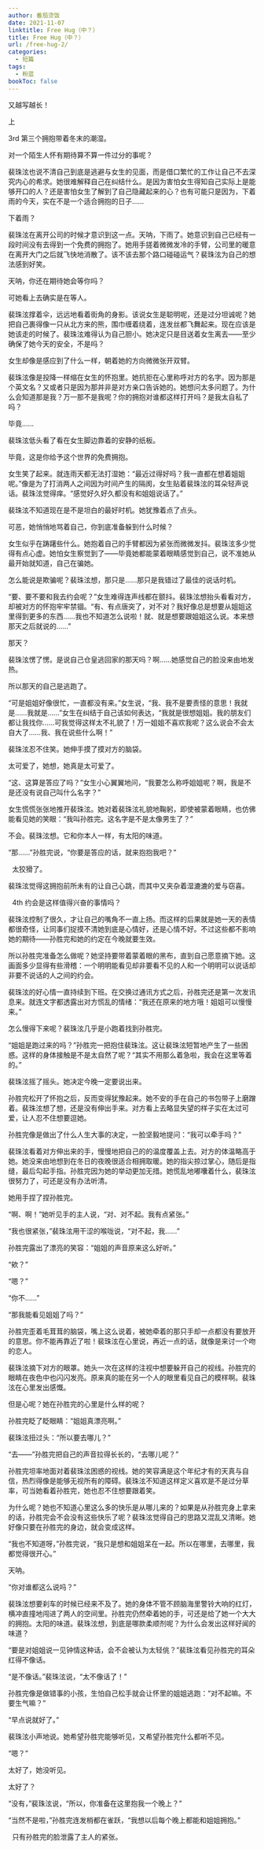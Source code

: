 ```yaml
---
author: 番茄烫饭
date: 2021-11-07
linktitle: Free Hug（中？）
title: Free Hug（中？）
url: /free-hug-2/
categories:
  - 短篇
tags:
  - 粉蓝
bookToc: false
---
```


又越写越长！

上

3rd
第三个拥抱带着冬末的潮湿。
 


对一个陌生人怀有期待算不算一件过分的事呢？

裴珠泫也说不清自己到底是逃避与女生的见面，而是借口繁忙的工作让自己不去深究内心的希求。她很难解释自己在纠结什么。是因为害怕女生得知自己实际上是能够开口的人？还是害怕女生了解到了自己隐藏起来的心？也有可能只是因为，下着雨的今天，实在不是一个适合拥抱的日子……

下着雨？

裴珠泫在离开公司的时候才意识到这一点。天呐，下雨了。她意识到自己已经有一段时间没有去得到一个免费的拥抱了。她用手搓着微微发冷的手臂，公司里的暖意在离开大门之后就飞快地消散了。该不该去那个路口碰碰运气？裴珠泫为自己的想法感到好笑。

天呐，你还在期待她会等你吗？

可她看上去确实是在等人。

裴珠泫撑着伞，远远地看着街角的身影。该说女生是聪明呢，还是过分坦诚呢？她把自己裹得像一只从北方来的熊，围巾缠着绕着，连发丝都飞舞起来。现在应该是她该走的时候了。裴珠泫难得认为自己胆小。她决定只是目送着女生离去——至少确保了她今天的安全，不是吗？

女生却像是感应到了什么一样，朝着她的方向微微张开双臂。
 


裴珠泫像是投降一样缩在女生的怀抱里。她抗拒在心里称呼对方的名字。因为那是个英文名？又或者只是因为那并非是对方亲口告诉她的。她想问太多问题了。为什么会知道那是我？万一那不是我呢？你的拥抱对谁都这样打开吗？是我太自私了吗？

毕竟……

裴珠泫低头看了看在女生脚边靠着的安静的纸板。

毕竟，这是你给予这个世界的免费拥抱。

女生笑了起来。就连雨天都无法打湿她：“最近过得好吗？我一直都在想着姐姐呢。”像是为了打消两人之间因为时间产生的隔阂，女生贴着裴珠泫的耳朵轻声说话。裴珠泫觉得痒。“感觉好久好久都没有和姐姐说话了。”

裴珠泫不知道现在是不是坦白的最好时机。她犹豫着点了点头。

可恶，她悄悄地骂着自己，你到底准备躲到什么时候？

女生似乎在踌躇些什么。她抱着自己的手臂都因为紧张而微微发抖。裴珠泫多少觉得有点心虚。她怕女生察觉到了——毕竟她都能蒙着眼睛感觉到自己，说不准她从最开始就知道，自己在骗她。

怎么能说是欺骗呢？裴珠泫想，那只是……那只是我错过了最佳的说话时机。

“要、要不要和我去约会呢？”女生难得连声线都在颤抖。裴珠泫想抬头看看对方，却被对方的怀抱牢牢禁锢。“有、有点唐突了，对不对？我好像总是想要从姐姐这里得到更多的东西……我也不知道怎么说啦！就、就是想要跟姐姐这么说。本来想那天之后就说的……”

那天？

裴珠泫愣了愣。是说自己仓皇逃回家的那天吗？啊……她感觉自己的脸没来由地发热。

所以那天的自己是逃跑了。

“可是姐姐好像很忙，一直都没有来。”女生说，“我、我不是要责怪的意思！我就是……我就是……”女生在纠结于自己该如何表达，“我就是很想姐姐。我的朋友们都让我找你……可我觉得这样太不礼貌了！万一姐姐不喜欢我呢？这么说会不会太自大了……我、我在说些什么啊！”

裴珠泫忍不住笑。她伸手摸了摸对方的脑袋。

太可爱了，她想，她真是太可爱了。

“这、这算是答应了吗？”女生小心翼翼地问，“我要怎么称呼姐姐呢？啊，我是不是还没有说自己叫什么名字？”

女生慌慌张张地推开裴珠泫。她对着裴珠泫礼貌地鞠躬，即使被蒙着眼睛，也仿佛能看见她的笑眼：“我叫孙胜完。这名字是不是太像男生了？”

不会。裴珠泫想。它和你本人一样，有太阳的味道。

“那……”孙胜完说，“你要是答应的话，就来抱抱我吧？”


 
太狡猾了。

裴珠泫觉得这拥抱前所未有的让自己心跳，而其中又夹杂着湿漉漉的爱与窃喜。


 
4th
约会是这样值得兴奋的事情吗？
 


裴珠泫控制了很久，才让自己的嘴角不一直上扬。而这样的后果就是她一天的表情都很奇怪，让同事们捉摸不清她到底是心情好，还是心情不好。不过这些都不影响她的期待——孙胜完和她的约定在今晚就要生效。

所以孙胜完准备怎么做呢？她坚持要带着蒙着眼的黑布，直到自己愿意摘下她。这画面多少显得有些滑稽：一个明明能看见却非要看不见的人和一个明明可以说话却非要不说话的人之间的约会。

裴珠泫的好心情一直持续到下班。在交换过通讯方式之后，孙胜完还是第一次发讯息来。就连文字都透露出对方慌乱的情绪：“我还在原来的地方哦！姐姐可以慢慢来。”

怎么慢得下来呢？裴珠泫几乎是小跑着找到孙胜完。

“姐姐是跑过来的吗？”孙胜完一把抱住裴珠泫。这让裴珠泫短暂地产生了一些困惑。这样的身体接触是不是太自然了呢？“其实不用那么着急啦，我会在这里等着的。”

裴珠泫摇了摇头。她决定今晚一定要说出来。

孙胜完松开了怀抱之后，反而变得犹豫起来。她不安的手在自己的书包带子上磨蹭着。裴珠泫想了想，还是没有伸出手来。对方看上去略显失望的样子实在太过可爱，让人忍不住想要逗她。

孙胜完像是做出了什么人生大事的决定，一脸坚毅地提问：“我可以牵手吗？”

裴珠泫看着对方伸出来的手，慢慢地把自己的的温度覆盖上去。对方的体温略高于她。她没来由地想到在冬日的夜晚很适合相拥取暖。她的指尖掠过掌心，随后是指缝，最后勾起手指。孙胜完因为她的举动更加无措。她慌乱地嘟囔着什么，裴珠泫很努力了，可还是没有办法听清。

她用手捏了捏孙胜完。

“啊、啊！”她听见手的主人说，“对、对不起。我有点紧张。”
 


“我也很紧张，”裴珠泫用干涩的喉咙说，“对不起，我……”

孙胜完露出了漂亮的笑容：“姐姐的声音原来这么好听。”

“欸？”

“嗯？”

“你不……”

“那我能看见姐姐了吗？”

孙胜完歪着毛茸茸的脑袋，嘴上这么说着，被她牵着的那只手却一点都没有要放开的意思。你不能再靠近了啦！裴珠泫在心里说，再近一点的话，就像是来讨一个吻的恋人。

裴珠泫摘下对方的眼罩。她头一次在这样的注视中想要躲开自己的视线。孙胜完的眼睛在夜色中也闪闪发亮。原来真的能在另一个人的眼里看见自己的模样啊。裴珠泫在心里发出感慨。

但是心呢？她在孙胜完的心里是什么样的呢？

孙胜完眨了眨眼睛：“姐姐真漂亮啊。”

裴珠泫扭过头：“所以要去哪儿？”

“去——”孙胜完把自己的声音拉得长长的，“去哪儿呢？”

孙胜完坦率地面对着裴珠泫困惑的视线。她的笑容满是这个年纪才有的天真与自信，热烈得像是能够无视所有的障碍。裴珠泫不知道这样定义喜欢是不是过分草率，可当她看着孙胜完，她也忍不住想要跟着笑。

为什么呢？她也不知道心里这么多的快乐是从哪儿来的？如果是从孙胜完身上拿来的话，孙胜完会不会没有这些快乐了呢？裴珠泫觉得自己的思路又混乱又清晰。她好像只要在孙胜完的身边，就会变成这样。

“我也不知道呀，”孙胜完说，“我只是想和姐姐呆在一起。所以在哪里，去哪里，我都觉得很开心。”

天呐。

“你对谁都这么说吗？”

裴珠泫想要刹车的时候已经来不及了。她的身体不管不顾脑海里警铃大响的红灯，横冲直撞地闯进了两人的空间里。孙胜完仍然牵着她的手，可还是给了她一个大大的拥抱。太阳的味道。裴珠泫想，到底是哪款柔顺剂呢？为什么会发出这样好闻的味道？

“要是对姐姐说一见钟情这种话，会不会被认为太轻佻？”裴珠泫看见孙胜完的耳朵红得不像话。

“是不像话。”裴珠泫说，“太不像话了！”

孙胜完像是做错事的小孩，生怕自己松手就会让怀里的姐姐逃跑：“对不起嘛。不要生气嘛？”

“早点说就好了。”

裴珠泫小声地说。她希望孙胜完能够听见，又希望孙胜完什么都听不见。

“嗯？”

太好了，她没听见。

太好了？

“没有，”裴珠泫说，“所以，你准备在这里抱我一个晚上？”

“当然不是啦，”孙胜完连发梢都在雀跃，“我想以后每个晚上都能和姐姐拥抱。”


 
只有孙胜完的脸泄露了主人的紧张。

